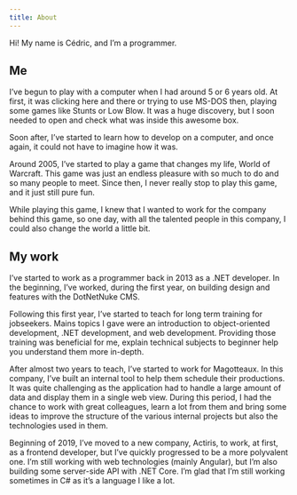 ```yaml
---
title: About
---
```


Hi! My name is Cédric, and I’m a programmer. 

## Me
I’ve begun to play with a computer when I had around 5 or 6 years old. At first, it was clicking here and there or trying to use MS-DOS then, playing some games like Stunts or Low Blow. It was a huge discovery, but I soon needed to open and check what was inside this awesome box. 

Soon after, I’ve started to learn how to develop on a computer, and once again, it could not have to imagine how it was.

Around 2005, I’ve started to play a game that changes my life, World of Warcraft. This game was just an endless pleasure with so much to do and so many people to meet. Since then, I never really stop to play this game, and it just still pure fun.

While playing this game, I knew that I wanted to work for the company behind this game, so one day, with all the talented people in this company, I could also change the world a little bit.

## My work
I’ve started to work as a programmer back in 2013 as a .NET developer. In the beginning, I’ve worked, during the first year, on building design and features with the DotNetNuke CMS.

Following this first year, I’ve started to teach for long term training for jobseekers. Mains topics I gave were an introduction to object-oriented development, .NET development, and web development. Providing those training was beneficial for me, explain technical subjects to beginner help you understand them more in-depth.

After almost two years to teach, I’ve started to work for Magotteaux. In this company, I’ve built an internal tool to help them schedule their productions. It was quite challenging as the application had to handle a large amount of data and display them in a single web view. During this period, I had the chance to work with great colleagues, learn a lot from them and bring some ideas to improve the structure of the various internal projects but also the technologies used in them.

Beginning of 2019, I’ve moved to a new company, Actiris, to work, at first, as a frontend developer, but I’ve quickly progressed to be a more polyvalent one. I’m still working with web technologies (mainly Angular), but I’m also building some server-side API with .NET Core. I’m glad that I’m still working sometimes in C# as it’s a language I like a lot.